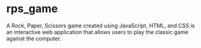 # rps_game
A Rock, Paper, Scissors game created using JavaScript, HTML, and CSS is an interactive web application that allows users to play the classic game against the computer.

